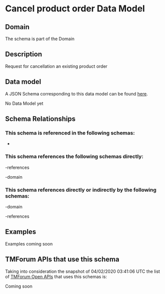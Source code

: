 # Cancel product order Data Model

## Domain

The  schema is part of the  Domain

## Description

Request for cancellation an existing product order

## Data model

A JSON Schema corresponding to this data model can be found
[here](https://github.com/tmforum-rand/schemas/blob/candidates/Product/CancelProductOrder.schema.json).

No Data Model yet

## Schema Relationships

### This schema is referenced in the following schemas:

-

### This schema references the following schemas directly:

-references

-domain

### This schema references directly or indirectly by the following schemas:

-domain

-references



## Examples

Examples coming soon

## TMForum APIs that use this schema

Taking into consideration the snapshot of 04/02/2020 03:41:06 UTC the list of [TMForum Open APIs](https://www.tmforum.org/open-apis/) that uses this schemas is:

Coming soon